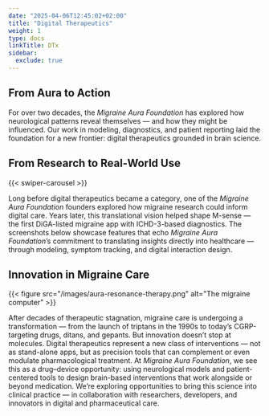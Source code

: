 ```yaml
---
date: "2025-04-06T12:45:02+02:00"
title: "Digital Therapeutics"
weight: 1
type: docs
linkTitle: DTx
sidebar:
  exclude: true
---
```



## From Aura to Action

For over two decades, the _Migraine Aura Foundation_ has explored how neurological patterns reveal themselves — and how they might be influenced. Our work in modeling, diagnostics, and patient reporting laid the foundation for a new frontier: digital therapeutics grounded in brain science.


## From Research to Real-World Use

{{< swiper-carousel >}}


Long before digital therapeutics became a category, one of the _Migraine Aura Foundation_ founders explored how migraine research could inform digital care. Years later, this translational vision helped shape M-sense — the first DiGA-listed migraine app with ICHD-3-based diagnostics. The screenshots below showcase features that echo _Migraine Aura Foundation_’s commitment to translating insights directly into healthcare — through modeling, symptom tracking, and digital interaction design.

## Innovation in Migraine Care

{{< figure src="/images/aura-resonance-therapy.png" alt="The migraine computer"  >}}


After decades of therapeutic stagnation, migraine care is undergoing a transformation — from the launch of triptans in the 1990s to today’s CGRP-targeting drugs, ditans, and gepants. But innovation doesn’t stop at molecules. Digital therapeutics represent a new class of interventions — not as stand-alone apps, but as precision tools that can complement or even modulate pharmacological treatment. At _Migraine Aura Foundation_, we see this as a drug–device opportunity: using neurological models and patient-centered tools to design brain-based interventions that work alongside or beyond medication.
We’re exploring opportunities to bring this science into clinical practice — in collaboration with researchers, developers, and innovators in digital and pharmaceutical care.

